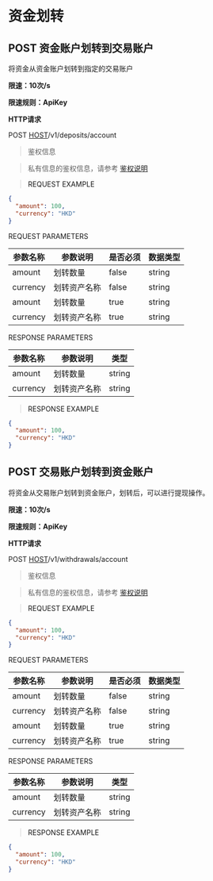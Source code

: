 # 资金划转

<h2 id="资金账户划转到交易账户">POST  资金账户划转到交易账户</h2>

 
将资金从资金账户划转到指定的交易账户

**限速：10次/s**

**限速规则：ApiKey**

**HTTP请求**



POST [HOST](#HTTP-HOST)/v1/deposits/account


> 鉴权信息

> 私有信息的鉴权信息，请参考 [鉴权说明](#auth)


> <a name="RequestExample">REQUEST EXAMPLE</a>

```json
{
  "amount": 100,
  "currency": "HKD"
}
```


<aside>
REQUEST PARAMETERS
</aside>

| 参数名称 | 参数说明 | 是否必须 | 数据类型 | 
| -------- | -------- | -------- | -------- | 
|amount|划转数量 |false|string||
|currency|划转资产名称|false|string||
|amount|划转数量 |true|string||
|currency|划转资产名称|true|string||




<aside>
RESPONSE PARAMETERS
</aside>

| 参数名称 | 参数说明 | 类型 | 
| -------- | -------- | ----- |
|amount|划转数量|string|
|currency|划转资产名称|string|

> <a name="ResponseExample">RESPONSE EXAMPLE</a>

```json
{
  "amount": 100,
  "currency": "HKD"
}
```




<h2 id="交易账户划转到资金账户">POST  交易账户划转到资金账户</h2>

将资金从交易账户划转到资金账户，划转后，可以进行提现操作。


**限速：10次/s**

**限速规则：ApiKey**

**HTTP请求**

POST [HOST](#HTTP-HOST)/v1/withdrawals/account


> 鉴权信息

> 私有信息的鉴权信息，请参考 [鉴权说明](#auth)

> <a name="RequestExample">REQUEST EXAMPLE</a>

```json
{
  "amount": 100,
  "currency": "HKD"
}
```


<aside>
REQUEST PARAMETERS
</aside>

| 参数名称 | 参数说明 | 是否必须 | 数据类型 | 
| -------- | -------- | -------- | -------- | 
|amount|划转数量 |false|string||
|currency|划转资产名称|false|string||
|amount|划转数量 |true|string||
|currency|划转资产名称|true|string||



<aside>
RESPONSE PARAMETERS
</aside>

| 参数名称 | 参数说明 | 类型 | 
| -------- | -------- | ----- |
|amount|划转数量|string|
|currency|划转资产名称|string|


> <a name="ResonpseExample">RESPONSE EXAMPLE</a>

```json
{
  "amount": 100,
  "currency": "HKD"
}
```



